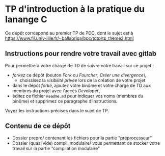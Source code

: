 # TP d'introduction à la pratique du lanange C

Ce dépôt correspond au premier TP de PDC, dont le sujet est à https://www.fil.univ-lille.fr/~ballabriga/bpc/tdtp/tp_theme2.html 

##  Instructions pour rendre votre travail avec gitlab

Pour permettre à votre chargé de TD de suivre votre travail sur ce projet :

* *forkez* ce dépôt (bouton _Fork_ ou _Fourcher_, _Créer une divergence_),
    - choissisez la *visibilité privée* lors de la création de votre projet  
* dans le dépôt *forké*, ajoutez votre binôme et votre chargé de TD aux
  membres du projet avec l’accès _Developer_,
* éditez ce fichier `Readme.md` pour indiquer vos noms (membres du
  binôme) et supprimez ce paragraphe d’instructions.

Voyez les instructions précises dans le sujet de TP. 

## Contenu de ce dépôt

 * Dossier prepro/ contenant les fichiers pour la partie "préprocesseur"
 * Dossier (quasi vide) compil_modulaire/ vous permettant de stocker votre travail sur la partie "compilation modulaire"

